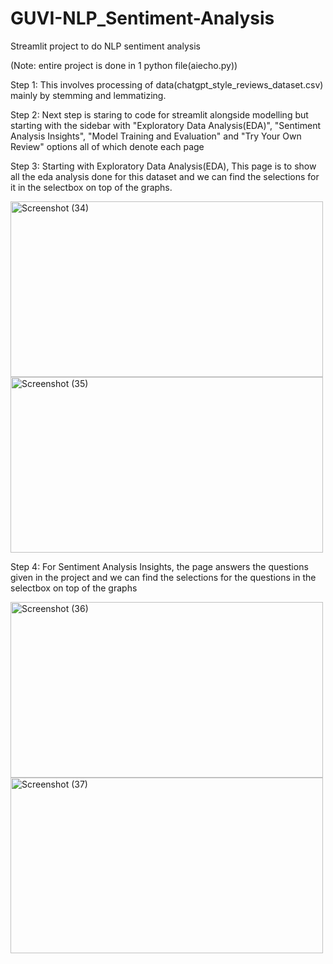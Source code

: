 # GUVI-NLP_Sentiment-Analysis

Streamlit project to do NLP sentiment analysis 

(Note: entire project is done in 1 python file(aiecho.py))

Step 1: This involves processing of data(chatgpt_style_reviews_dataset.csv) mainly by stemming and lemmatizing.

Step 2: Next step is staring to code for streamlit alongside modelling but starting with the sidebar with "Exploratory Data Analysis(EDA)", "Sentiment Analysis Insights", "Model Training and Evaluation" and "Try Your Own Review" options all of which denote each page

Step 3: Starting with Exploratory Data Analysis(EDA), This page is to show all the eda analysis done for this dataset and we can find the selections for it in the selectbox on top of the graphs.

<img width="500" height="281" alt="Screenshot (34)" src="https://github.com/user-attachments/assets/0f6ec219-845f-4e82-9944-e681432141e6" />
<img width="500" height="281" alt="Screenshot (35)" src="https://github.com/user-attachments/assets/f9ea92f5-7af9-43ca-b6ec-b5bd8e286640" />

Step 4: For Sentiment Analysis Insights, the page answers the questions given in the project and we can find the selections for the questions in the selectbox on top of the graphs 

<img width="500" height="281" alt="Screenshot (36)" src="https://github.com/user-attachments/assets/3ec68424-1797-435c-8812-2c11d2ec758c" />
<img width="500" height="281" alt="Screenshot (37)" src="https://github.com/user-attachments/assets/c5b44e44-3edd-4a1b-8b13-6d520eb3464c" />



